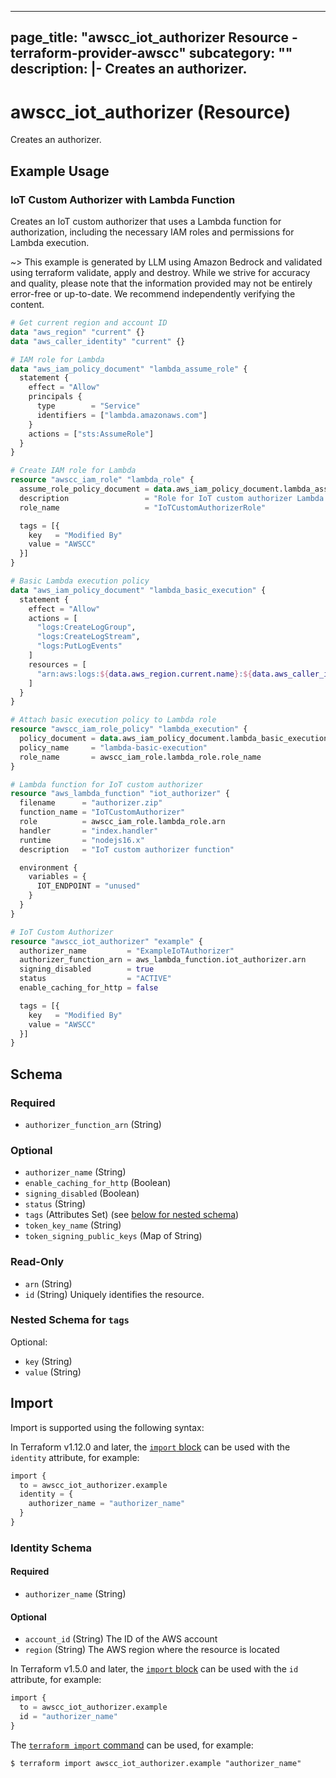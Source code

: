 
---
page_title: "awscc_iot_authorizer Resource - terraform-provider-awscc"
subcategory: ""
description: |-
  Creates an authorizer.
---

# awscc_iot_authorizer (Resource)

Creates an authorizer.

## Example Usage

### IoT Custom Authorizer with Lambda Function

Creates an IoT custom authorizer that uses a Lambda function for authorization, including the necessary IAM roles and permissions for Lambda execution.

~> This example is generated by LLM using Amazon Bedrock and validated using terraform validate, apply and destroy. While we strive for accuracy and quality, please note that the information provided may not be entirely error-free or up-to-date. We recommend independently verifying the content.

```terraform
# Get current region and account ID
data "aws_region" "current" {}
data "aws_caller_identity" "current" {}

# IAM role for Lambda
data "aws_iam_policy_document" "lambda_assume_role" {
  statement {
    effect = "Allow"
    principals {
      type        = "Service"
      identifiers = ["lambda.amazonaws.com"]
    }
    actions = ["sts:AssumeRole"]
  }
}

# Create IAM role for Lambda
resource "awscc_iam_role" "lambda_role" {
  assume_role_policy_document = data.aws_iam_policy_document.lambda_assume_role.json
  description                 = "Role for IoT custom authorizer Lambda function"
  role_name                   = "IoTCustomAuthorizerRole"

  tags = [{
    key   = "Modified By"
    value = "AWSCC"
  }]
}

# Basic Lambda execution policy
data "aws_iam_policy_document" "lambda_basic_execution" {
  statement {
    effect = "Allow"
    actions = [
      "logs:CreateLogGroup",
      "logs:CreateLogStream",
      "logs:PutLogEvents"
    ]
    resources = [
      "arn:aws:logs:${data.aws_region.current.name}:${data.aws_caller_identity.current.account_id}:log-group:/aws/lambda/*"
    ]
  }
}

# Attach basic execution policy to Lambda role
resource "awscc_iam_role_policy" "lambda_execution" {
  policy_document = data.aws_iam_policy_document.lambda_basic_execution.json
  policy_name     = "lambda-basic-execution"
  role_name       = awscc_iam_role.lambda_role.role_name
}

# Lambda function for IoT custom authorizer
resource "aws_lambda_function" "iot_authorizer" {
  filename      = "authorizer.zip"
  function_name = "IoTCustomAuthorizer"
  role          = awscc_iam_role.lambda_role.arn
  handler       = "index.handler"
  runtime       = "nodejs16.x"
  description   = "IoT custom authorizer function"

  environment {
    variables = {
      IOT_ENDPOINT = "unused"
    }
  }
}

# IoT Custom Authorizer
resource "awscc_iot_authorizer" "example" {
  authorizer_name         = "ExampleIoTAuthorizer"
  authorizer_function_arn = aws_lambda_function.iot_authorizer.arn
  signing_disabled        = true
  status                  = "ACTIVE"
  enable_caching_for_http = false

  tags = [{
    key   = "Modified By"
    value = "AWSCC"
  }]
}
```

<!-- schema generated by tfplugindocs -->
## Schema

### Required

- `authorizer_function_arn` (String)

### Optional

- `authorizer_name` (String)
- `enable_caching_for_http` (Boolean)
- `signing_disabled` (Boolean)
- `status` (String)
- `tags` (Attributes Set) (see [below for nested schema](#nestedatt--tags))
- `token_key_name` (String)
- `token_signing_public_keys` (Map of String)

### Read-Only

- `arn` (String)
- `id` (String) Uniquely identifies the resource.

<a id="nestedatt--tags"></a>
### Nested Schema for `tags`

Optional:

- `key` (String)
- `value` (String)

## Import

Import is supported using the following syntax:

In Terraform v1.12.0 and later, the [`import` block](https://developer.hashicorp.com/terraform/language/import) can be used with the `identity` attribute, for example:

```terraform
import {
  to = awscc_iot_authorizer.example
  identity = {
    authorizer_name = "authorizer_name"
  }
}
```

<!-- schema generated by tfplugindocs -->
### Identity Schema

#### Required

- `authorizer_name` (String)

#### Optional

- `account_id` (String) The ID of the AWS account
- `region` (String) The AWS region where the resource is located

In Terraform v1.5.0 and later, the [`import` block](https://developer.hashicorp.com/terraform/language/import) can be used with the `id` attribute, for example:

```terraform
import {
  to = awscc_iot_authorizer.example
  id = "authorizer_name"
}
```

The [`terraform import` command](https://developer.hashicorp.com/terraform/cli/commands/import) can be used, for example:

```shell
$ terraform import awscc_iot_authorizer.example "authorizer_name"
```
